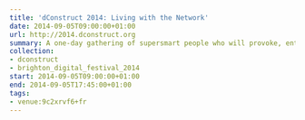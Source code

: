 ```yaml
---
title: 'dConstruct 2014: Living with the Network'
date: 2014-09-05T09:00:00+01:00
url: http://2014.dconstruct.org
summary: A one-day gathering of supersmart people who will provoke, entertain, and stimulate you with their thoughts on this year’s theme of “Living With The Network”.
collection:
- dconstruct
- brighton_digital_festival_2014
start: 2014-09-05T09:00:00+01:00
end: 2014-09-05T17:45:00+01:00
tags:
- venue:9c2xrvf6+fr
---
```

